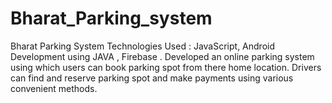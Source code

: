 # Bharat_Parking_system
Bharat Parking System Technologies Used : JavaScript, Android Development using JAVA , Firebase . Developed an online parking system using which users can book parking spot from there home location.  Drivers can find and reserve parking spot and make payments using various convenient methods.
